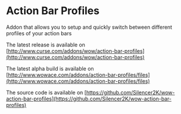 Action Bar Profiles
===================

Addon that allows you to setup and quickly switch between different profiles of your action bars

The latest release is available on [http://www.curse.com/addons/wow/action-bar-profiles](http://www.curse.com/addons/wow/action-bar-profiles)

The latest alpha build is available on [http://www.wowace.com/addons/action-bar-profiles/files](http://www.wowace.com/addons/action-bar-profiles/files)

The source code is available on [https://github.com/Silencer2K/wow-action-bar-profiles](https://github.com/Silencer2K/wow-action-bar-profiles)
